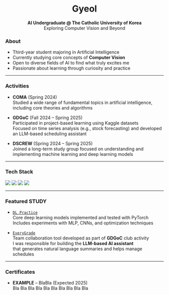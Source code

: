 <!--
**gyeol02/gyeol02** is a ✨ _special_ ✨ repository because its `README.md` (this file) appears on your GitHub profile.

Here are some ideas to get you started:

- 🔭 I’m currently working on ...
- 🌱 I’m currently learning ...
- 👯 I’m looking to collaborate on ...
- 🤔 I’m looking for help with ...
- 💬 Ask me about ...
- 📫 How to reach me: ...
- 😄 Pronouns: ...
- ⚡ Fun fact: ...
-->
<h1 align="center">Gyeol</h1>
<p align="center"><strong>AI Undergraduate @ The Catholic University of Korea</strong><br>
Exploring Computer Vision and Beyond</p>

### About
- Third-year student majoring in Artificial Intelligence
- Currently studying core concepts of **Computer Vision**
- Open to diverse fields of AI to find what truly excites me
- Passionate about learning through curiosity and practice

---

### Activities
- **COMA** (Spring 2024)  
  Studied a wide range of fundamental topics in artificial intelligence, including core theories and algorithms

- **GDGoC** (Fall 2024 – Spring 2025)  
  Participated in project-based learning using Kaggle datasets  
  Focused on time series analysis (e.g., stock forecasting) and developed an LLM-based scheduling assistant

- **DSCREW** (Spring 2024 – Spring 2025)  
  Joined a long-term study group focused on understanding and implementing machine learning and deep learning models

---

### Tech Stack
<p align="left">
  <img src="https://img.shields.io/badge/Python-181717?style=flat&logo=Python&logoColor=white"/>
  <img src="https://img.shields.io/badge/PyTorch-181717?style=flat&logo=PyTorch&logoColor=EE4C2C"/>
  <img src="https://img.shields.io/badge/Scikit--learn-181717?style=flat&logo=scikit-learn&logoColor=F7931E"/>
  <img src="https://img.shields.io/badge/Git-181717?style=flat&logo=Git&logoColor=F05032"/>
</p>

---

### Featured STUDY
- [`DL Practice`](https://github.com/gyeol02/DL_Study)  
  Core deep learning models implemented and tested with PyTorch  
  Includes experiments with MLP, CNNs, and optimization techniques
  
- [`EveryGrade`](https://github.com/catholichak2024)  
  Team collaboration tool developed as part of **GDGoC** club activity  
  I was responsible for building the **LLM-based AI assistant**  
  that generates natural language summaries and helps manage schedules
---

### Certificates
- **EXAMPLE** – BlaBla (Expected 2025)  
  Bla Bla Bla Bla Bla Bla Bla Bla Bla Bla
